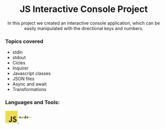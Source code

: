 <h1 align="center">JS Interactive Console Project</h1>
<p align="center">In this project we created an interactive console application, which can be easily manipulated with the directional keys and numbers.</>

### Topics covered

* stdin
* stdout
* Cicles
* Inquirer
* Javascript classes 
* JSON files
* Async and await
* Transformations

<h3 align="left">Languages and Tools:</h3>
<a href="https://developer.mozilla.org/en-US/docs/Web/JavaScript" target="_blank" rel="noreferrer"> <img src="https://raw.githubusercontent.com/devicons/devicon/master/icons/javascript/javascript-original.svg" alt="javascript" width="40" height="40"/> </a>
<a href="https://nodejs.org" target="_blank" rel="noreferrer"> <img src="https://raw.githubusercontent.com/devicons/devicon/master/icons/nodejs/nodejs-original-wordmark.svg" alt="nodejs" width="40" height="40"/> </a>
